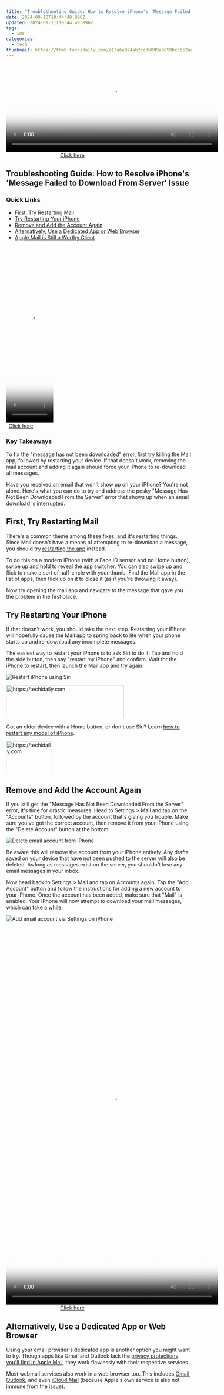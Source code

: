 ```yaml
---
title: "Troubleshooting Guide: How to Resolve iPhone's 'Message Failed to Download From Server' Issue"
date: 2024-09-10T10:44:49.896Z
updated: 2024-09-11T10:44:49.896Z
tags:
  - ios
categories:
  - tech
thumbnail: https://thmb.techidaily.com/a13a6e974ab2cc36089a6059bc5652aa7fea0848996089325ea48fd7dd51fd22.jpg
---
```






<!-- affiliate ads begin -->
<span id="1983474">
					<video width="576" height="240" style="cursor:pointer"
           poster="//a.impactradius-go.com/display-clicktoplayimage/1983474.png"
           onclick="if(!this.playClicked){this.play();this.setAttribute('controls',true);this.playClicked=true;}">
	   <source src="//a.impactradius-go.com/display-ad/22993-1983474">
	   <img src="//a.impactradius-go.com/display-clicktoplayimage/1983474.png" style="border: none; height: 100%; width: 100%; object-fit: contain">
	</video>
	<div style="width:360px;text-align:center"><a href="javascript:window.open(decodeURIComponent('https%3A%2F%2Fhomestyler.sjv.io%2Fc%2F5597632%2F1983474%2F22993'), '_blank');void(0);">Click here</a></div>
</span>
<img height="0" width="0" src="https://imp.pxf.io/i/5597632/1983474/22993" style="position:absolute;visibility:hidden;" border="0" />
<!-- affiliate ads end -->




## Troubleshooting Guide: How to Resolve iPhone's 'Message Failed to Download From Server' Issue

### Quick Links

* [First, Try Restarting Mail](https://tiktok-videos.techidaily.com/new-the-definitive-guide-to-acquiring-tiktok-followers-safely-for-2024/)
* [Try Restarting Your iPhone](https://fox-access.techidaily.com/professional-drone-selection-guide-top-5/)
* [Remove and Add the Account Again](https://screen-mirror.techidaily.com/in-2024-recommended-best-applications-for-mirroring-your-itel-p55plus-screen-drfone-by-drfone-android/)
* [Alternatively, Use a Dedicated App or Web Browser](https://screen-recording.techidaily.com/navigating-virtual-board-functions-across-zoom-devices/)
* [Apple Mail is Still a Worthy Client](https://youtube-data.techidaily.com/24-outlining-operational-offshoots/)





<!-- affiliate ads begin -->
<span id="1977004">
					<video width="128" height="480" style="cursor:pointer"
           poster="//a.impactradius-go.com/display-clicktoplayimage/1977004.png"
           onclick="if(!this.playClicked){this.play();this.setAttribute('controls',true);this.playClicked=true;}">
	   <source src="//a.impactradius-go.com/display-ad/22993-1977004">
	   <img src="//a.impactradius-go.com/display-clicktoplayimage/1977004.png" style="border: none; height: 100%; width: 100%; object-fit: contain">
	</video>
	<div style="width:80px;text-align:center"><a href="javascript:window.open(decodeURIComponent('https%3A%2F%2Fhomestyler.sjv.io%2Fc%2F5597632%2F1977004%2F22993'), '_blank');void(0);">Click here</a></div>
</span>
<img height="0" width="0" src="https://imp.pxf.io/i/5597632/1977004/22993" style="position:absolute;visibility:hidden;" border="0" />
<!-- affiliate ads end -->




### Key Takeaways

 To fix the "message has not been downloaded" error, first try killing the Mail app, followed by restarting your device. If that doesn't work, removing the mail account and adding it again should force your iPhone to re-download all messages.

 Have you received an email that won't show up on your iPhone? You're not alone. Here's what you can do to try and address the pesky "Message Has Not Been Downloaded From the Server" error that shows up when an email download is interrupted.

##  First, Try Restarting Mail

 There's a common theme among these fixes, and it's restarting things. Since Mail doesn't have a means of attempting to re-download a message, you should try [restarting the app](https://tech-haven.techidaily.com/microsoft-bing-vs-google-bard-vs-chatgpt-the-ultimate-battle-for-best-ai-conversational-agent/) instead.

 To do this on a modern iPhone (with a Face ID sensor and no Home button), swipe up and hold to reveal the app switcher. You can also swipe up and flick to make a sort of half-circle with your thumb. Find the Mail app in the list of apps, then flick up on it to close it (as if you're throwing it away).

 Now try opening the mail app and navigate to the message that gave you the problem in the first place.

##  Try Restarting Your iPhone

 If that doesn't work, you should take the next step. Restarting your iPhone will hopefully cause the Mail app to spring back to life when your phone starts up and re-download any incomplete messages.

 The easiest way to restart your iPhone is to ask Siri to do it. Tap and hold the side button, then say "restart my iPhone" and confirm. Wait for the iPhone to restart, then launch the Mail app and try again.

![Restart iPhone using Siri](https://static1.howtogeekimages.com/wordpress/wp-content/uploads/2023/03/restart_iphone_siri.jpg) 





<!-- affiliate ads begin -->
<a href="https://25home.pxf.io/c/5597632/2123479/16836" target="_top" id="2123479">
  <img src="//a.impactradius-go.com/display-ad/16836-2123479" border="0" alt="https://techidaily.com" width="320" height="90"/>
</a>
<img height="0" width="0" src="https://25home.pxf.io/i/5597632/2123479/16836" style="position:absolute;visibility:hidden;" border="0" />
<!-- affiliate ads end -->




 Got an older device with a Home button, or don't use Siri? Learn [how to restart any model of iPhone](https://extra-resources.techidaily.com/navigating-to-get-windows-movie-maker-6-installed/).





<!-- affiliate ads begin -->
<a href="https://aligracehair.sjv.io/c/5597632/2115927/19272" target="_top" id="2115927">
  <img src="//a.impactradius-go.com/display-ad/19272-2115927" border="0" alt="https://techidaily.com" width="125" height="90"/>
</a>
<img height="0" width="0" src="https://aligracehair.sjv.io/i/5597632/2115927/19272" style="position:absolute;visibility:hidden;" border="0" />
<!-- affiliate ads end -->




##  Remove and Add the Account Again

 If you still get the "Message Has Not Been Downloaded From the Server" error, it's time for drastic measures. Head to Settings > Mail and tap on the "Accounts" button, followed by the account that's giving you trouble. Make sure you've got the correct account, then remove it from your iPhone using the "Delete Account" button at the bottom.

![Delete email account from iPhone](https://static1.howtogeekimages.com/wordpress/wp-content/uploads/2023/03/delete_account_iphone_mail.jpg) 

 Be aware this will remove the account from your iPhone entirely. Any drafts saved on your device that have not been pushed to the server will also be deleted. As long as messages exist on the server, you shouldn't lose any email messages in your inbox.

 Now head back to Settings > Mail and tap on Accounts again. Tap the "Add Account" button and follow the instructions for adding a new account to your iPhone. Once the account has been added, make sure that "Mail" is enabled. Your iPhone will now attempt to download your mail messages, which can take a while.

![Add email account via Settings on iPhone](https://static1.howtogeekimages.com/wordpress/wp-content/uploads/2023/03/add_account_mail..jpg) 





<!-- affiliate ads begin -->
<span id="2127886">
					<video width="576" height="1024" style="cursor:pointer"
           poster="//a.impactradius-go.com/display-clicktoplayimage/2127886.png"
           onclick="if(!this.playClicked){this.play();this.setAttribute('controls',true);this.playClicked=true;}">
	   <source src="//a.impactradius-go.com/display-ad/18498-2127886">
	   <img src="//a.impactradius-go.com/display-clicktoplayimage/2127886.png" style="border: none; height: 100%; width: 100%; object-fit: contain">
	</video>
	<div style="width:360px;text-align:center"><a href="javascript:window.open(decodeURIComponent('https%3A%2F%2Funicoeye.pxf.io%2Fc%2F5597632%2F2127886%2F18498'), '_blank');void(0);">Click here</a></div>
</span>
<img height="0" width="0" src="https://imp.pxf.io/i/5597632/2127886/18498" style="position:absolute;visibility:hidden;" border="0" />
<!-- affiliate ads end -->




##  Alternatively, Use a Dedicated App or Web Browser

 Using your email provider's dedicated app is another option you might want to try. Though apps like Gmail and Outlook lack the [privacy protections you'll find in Apple Mail](https://video-screen-grab.techidaily.com/groundbreaking-biodegradable-film-technology-advice-for-2024/), they work flawlessly with their respective services.

 Most webmail services also work in a web browser too. This includes [Gmail](http://www.gmail.com), [Outlook](http://www.outlook.com), and even [iCloud Mail](http://www.icloud.com) (because Apple's own service is also not immune from the issue).





<!-- affiliate ads begin -->
<span id="1938136">
					<video width="128" height="480" style="cursor:pointer"
           poster="//a.impactradius-go.com/display-clicktoplayimage/1938136.png"
           onclick="if(!this.playClicked){this.play();this.setAttribute('controls',true);this.playClicked=true;}">
	   <source src="//a.impactradius-go.com/display-ad/22993-1938136">
	   <img src="//a.impactradius-go.com/display-clicktoplayimage/1938136.png" style="border: none; height: 100%; width: 100%; object-fit: contain">
	</video>
	<div style="width:80px;text-align:center"><a href="javascript:window.open(decodeURIComponent('https%3A%2F%2Fhomestyler.sjv.io%2Fc%2F5597632%2F1938136%2F22993'), '_blank');void(0);">Click here</a></div>
</span>
<img height="0" width="0" src="https://imp.pxf.io/i/5597632/1938136/22993" style="position:absolute;visibility:hidden;" border="0" />
<!-- affiliate ads end -->




##  Apple Mail is Still a Worthy Client

 Though this issue is annoying, we've only noticed it occasionally, and it usually requires a restart at most to get things moving. If you can use a web browser or dedicated app temporarily, by the time you get back to Apple Mail things will be working again.

 There are some good reasons to keep using Mail, like the tracking pixel-blocking feature, the [ability to schedule mail as of iOS 16](https://android-unlock.techidaily.com/forgotten-the-voicemail-password-of-samsung-galaxy-f14-5g-try-these-fixes-by-drfone-android/), and native integration with [Apple's Hide My Email service for iCloud+ subscribers](https://instagram-video-files.techidaily.com/new-2024-approved-maximizing-your-story-potential-with-instagram-highlights/).

<ins class="adsbygoogle"
     style="display:block"
     data-ad-format="autorelaxed"
     data-ad-client="ca-pub-7571918770474297"
     data-ad-slot="1223367746"></ins>



<ins class="adsbygoogle"
     style="display:block"
     data-ad-client="ca-pub-7571918770474297"
     data-ad-slot="8358498916"
     data-ad-format="auto"
     data-full-width-responsive="true"></ins>










